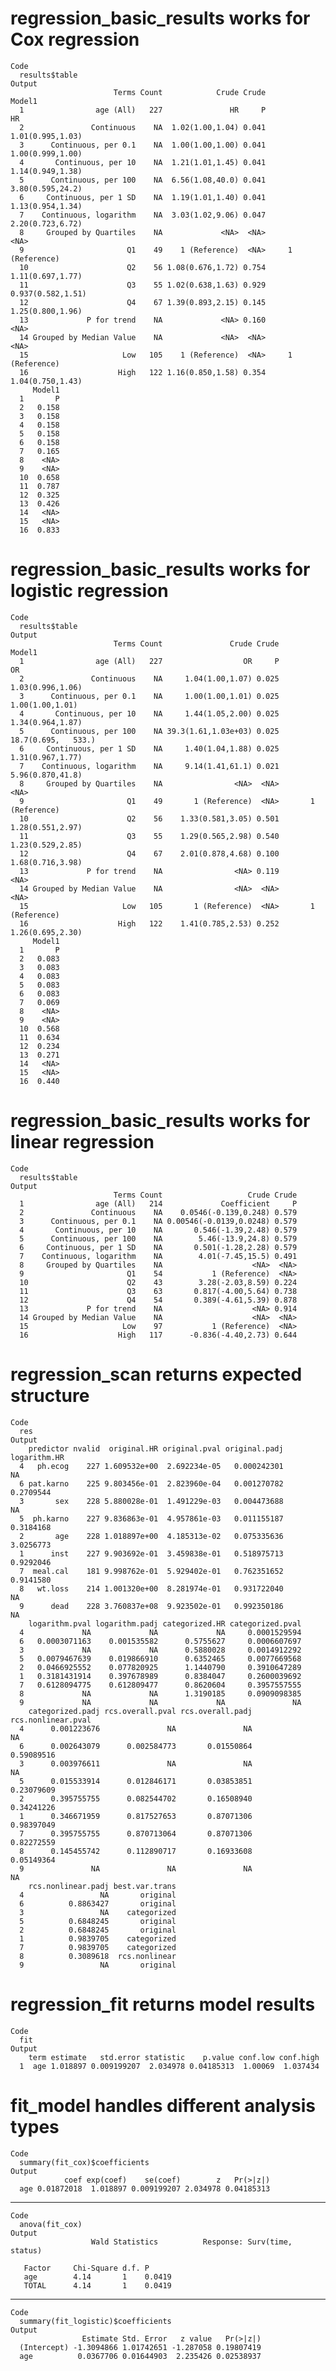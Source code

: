 # regression_basic_results works for Cox regression

    Code
      results$table
    Output
                           Terms Count            Crude Crude            Model1
      1                age (All)   227               HR     P                HR
      2               Continuous    NA  1.02(1.00,1.04) 0.041  1.01(0.995,1.03)
      3      Continuous, per 0.1    NA  1.00(1.00,1.00) 0.041  1.00(0.999,1.00)
      4       Continuous, per 10    NA  1.21(1.01,1.45) 0.041  1.14(0.949,1.38)
      5      Continuous, per 100    NA  6.56(1.08,40.0) 0.041  3.80(0.595,24.2)
      6     Continuous, per 1 SD    NA  1.19(1.01,1.40) 0.041  1.13(0.954,1.34)
      7    Continuous, logarithm    NA  3.03(1.02,9.06) 0.047  2.20(0.723,6.72)
      8     Grouped by Quartiles    NA             <NA>  <NA>              <NA>
      9                       Q1    49    1 (Reference)  <NA>     1 (Reference)
      10                      Q2    56 1.08(0.676,1.72) 0.754  1.11(0.697,1.77)
      11                      Q3    55 1.02(0.638,1.63) 0.929 0.937(0.582,1.51)
      12                      Q4    67 1.39(0.893,2.15) 0.145  1.25(0.800,1.96)
      13             P for trend    NA             <NA> 0.160              <NA>
      14 Grouped by Median Value    NA             <NA>  <NA>              <NA>
      15                     Low   105    1 (Reference)  <NA>     1 (Reference)
      16                    High   122 1.16(0.850,1.58) 0.354  1.04(0.750,1.43)
         Model1
      1       P
      2   0.158
      3   0.158
      4   0.158
      5   0.158
      6   0.158
      7   0.165
      8    <NA>
      9    <NA>
      10  0.658
      11  0.787
      12  0.325
      13  0.426
      14   <NA>
      15   <NA>
      16  0.833

# regression_basic_results works for logistic regression

    Code
      results$table
    Output
                           Terms Count               Crude Crude              Model1
      1                age (All)   227                  OR     P                  OR
      2               Continuous    NA     1.04(1.00,1.07) 0.025    1.03(0.996,1.06)
      3      Continuous, per 0.1    NA     1.00(1.00,1.01) 0.025     1.00(1.00,1.01)
      4       Continuous, per 10    NA     1.44(1.05,2.00) 0.025    1.34(0.964,1.87)
      5      Continuous, per 100    NA 39.3(1.61,1.03e+03) 0.025 18.7(0.695,   533.)
      6     Continuous, per 1 SD    NA     1.40(1.04,1.88) 0.025    1.31(0.967,1.77)
      7    Continuous, logarithm    NA     9.14(1.41,61.1) 0.021    5.96(0.870,41.8)
      8     Grouped by Quartiles    NA                <NA>  <NA>                <NA>
      9                       Q1    49       1 (Reference)  <NA>       1 (Reference)
      10                      Q2    56    1.33(0.581,3.05) 0.501    1.28(0.551,2.97)
      11                      Q3    55    1.29(0.565,2.98) 0.540    1.23(0.529,2.85)
      12                      Q4    67    2.01(0.878,4.68) 0.100    1.68(0.716,3.98)
      13             P for trend    NA                <NA> 0.119                <NA>
      14 Grouped by Median Value    NA                <NA>  <NA>                <NA>
      15                     Low   105       1 (Reference)  <NA>       1 (Reference)
      16                    High   122    1.41(0.785,2.53) 0.252    1.26(0.695,2.30)
         Model1
      1       P
      2   0.083
      3   0.083
      4   0.083
      5   0.083
      6   0.083
      7   0.069
      8    <NA>
      9    <NA>
      10  0.568
      11  0.634
      12  0.234
      13  0.271
      14   <NA>
      15   <NA>
      16  0.440

# regression_basic_results works for linear regression

    Code
      results$table
    Output
                           Terms Count                   Crude Crude
      1                age (All)   214             Coefficient     P
      2               Continuous    NA    0.0546(-0.139,0.248) 0.579
      3      Continuous, per 0.1    NA 0.00546(-0.0139,0.0248) 0.579
      4       Continuous, per 10    NA       0.546(-1.39,2.48) 0.579
      5      Continuous, per 100    NA        5.46(-13.9,24.8) 0.579
      6     Continuous, per 1 SD    NA       0.501(-1.28,2.28) 0.579
      7    Continuous, logarithm    NA        4.01(-7.45,15.5) 0.491
      8     Grouped by Quartiles    NA                    <NA>  <NA>
      9                       Q1    54           1 (Reference)  <NA>
      10                      Q2    43        3.28(-2.03,8.59) 0.224
      11                      Q3    63       0.817(-4.00,5.64) 0.738
      12                      Q4    54       0.389(-4.61,5.39) 0.878
      13             P for trend    NA                    <NA> 0.914
      14 Grouped by Median Value    NA                    <NA>  <NA>
      15                     Low    97           1 (Reference)  <NA>
      16                    High   117      -0.836(-4.40,2.73) 0.644

# regression_scan returns expected structure

    Code
      res
    Output
        predictor nvalid  original.HR original.pval original.padj logarithm.HR
      4   ph.ecog    227 1.609532e+00  2.692234e-05   0.000242301           NA
      6 pat.karno    225 9.803456e-01  2.823960e-04   0.001270782    0.2709544
      3       sex    228 5.880028e-01  1.491229e-03   0.004473688           NA
      5  ph.karno    227 9.836863e-01  4.957861e-03   0.011155187    0.3184168
      2       age    228 1.018897e+00  4.185313e-02   0.075335636    3.0256773
      1      inst    227 9.903692e-01  3.459838e-01   0.518975713    0.9292046
      7  meal.cal    181 9.998762e-01  5.929402e-01   0.762351652    0.9141580
      8   wt.loss    214 1.001320e+00  8.281974e-01   0.931722040           NA
      9      dead    228 3.760837e+08  9.923502e-01   0.992350186           NA
        logarithm.pval logarithm.padj categorized.HR categorized.pval
      4             NA             NA             NA     0.0001529594
      6   0.0003071163    0.001535582      0.5755627     0.0006607697
      3             NA             NA      0.5880028     0.0014912292
      5   0.0079467639    0.019866910      0.6352465     0.0077669568
      2   0.0466925552    0.077820925      1.1440790     0.3910647289
      1   0.3181431914    0.397678989      0.8384047     0.2600039692
      7   0.6128094775    0.612809477      0.8620604     0.3957557555
      8             NA             NA      1.3190185     0.0909098385
      9             NA             NA             NA               NA
        categorized.padj rcs.overall.pval rcs.overall.padj rcs.nonlinear.pval
      4      0.001223676               NA               NA                 NA
      6      0.002643079      0.002584773       0.01550864         0.59089516
      3      0.003976611               NA               NA                 NA
      5      0.015533914      0.012846171       0.03853851         0.23079609
      2      0.395755755      0.082544702       0.16508940         0.34241226
      1      0.346671959      0.817527653       0.87071306         0.98397049
      7      0.395755755      0.870713064       0.87071306         0.82272559
      8      0.145455742      0.112890717       0.16933608         0.05149364
      9               NA               NA               NA                 NA
        rcs.nonlinear.padj best.var.trans
      4                 NA       original
      6          0.8863427       original
      3                 NA    categorized
      5          0.6848245       original
      2          0.6848245       original
      1          0.9839705    categorized
      7          0.9839705    categorized
      8          0.3089618  rcs.nonlinear
      9                 NA       original

# regression_fit returns model results

    Code
      fit
    Output
        term estimate   std.error statistic    p.value conf.low conf.high
      1  age 1.018897 0.009199207  2.034978 0.04185313  1.00069  1.037434

# fit_model handles different analysis types

    Code
      summary(fit_cox)$coefficients
    Output
                coef exp(coef)    se(coef)        z   Pr(>|z|)
      age 0.01872018  1.018897 0.009199207 2.034978 0.04185313

---

    Code
      anova(fit_cox)
    Output
                      Wald Statistics          Response: Surv(time, status) 
      
       Factor     Chi-Square d.f. P     
       age        4.14       1    0.0419
       TOTAL      4.14       1    0.0419

---

    Code
      summary(fit_logistic)$coefficients
    Output
                    Estimate Std. Error   z value   Pr(>|z|)
      (Intercept) -1.3094866 1.01742651 -1.287058 0.19807419
      age          0.0367706 0.01644903  2.235426 0.02538937

